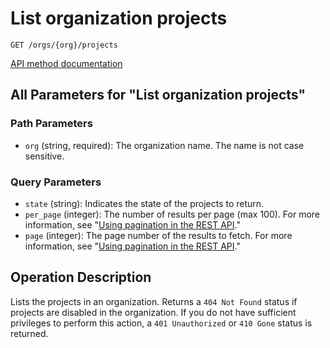 # List organization projects

`GET /orgs/{org}/projects`

[API method documentation](https://docs.github.com/rest/projects/projects#list-organization-projects)

## All Parameters for "List organization projects"

### Path Parameters

- `org` (string, required): The organization name. The name is not case sensitive.
### Query Parameters

- `state` (string): Indicates the state of the projects to return.
- `per_page` (integer): The number of results per page (max 100). For more information, see "[Using pagination in the REST API](https://docs.github.com/rest/using-the-rest-api/using-pagination-in-the-rest-api)."
- `page` (integer): The page number of the results to fetch. For more information, see "[Using pagination in the REST API](https://docs.github.com/rest/using-the-rest-api/using-pagination-in-the-rest-api)."

## Operation Description

Lists the projects in an organization. Returns a `404 Not Found` status if projects are disabled in the organization. If you do not have sufficient privileges to perform this action, a `401 Unauthorized` or `410 Gone` status is returned.
